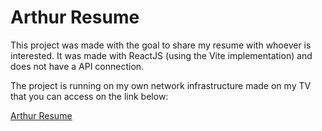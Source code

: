 # Arthur Resume

This project was made with the goal to share my resume with whoever is interested.
It was made with ReactJS (using the Vite implementation) and does not have a API connection.

The project is running on my own network infrastructure made on my TV that you can access on the link below:

[Arthur Resume](https://bit.ly/arthurResume)
